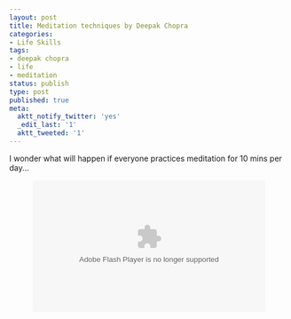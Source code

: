 ```yaml
---
layout: post
title: Meditation techniques by Deepak Chopra
categories:
- Life Skills
tags:
- deepak chopra
- life
- meditation
status: publish
type: post
published: true
meta:
  aktt_notify_twitter: 'yes'
  _edit_last: '1'
  aktt_tweeted: '1'
---
```

<p style="text-align: left;">I wonder what will happen if everyone practices meditation for 10 mins per day...</p>

<p style="text-align: center;"><object id="playerwidget-2946" classid="clsid:d27cdb6e-ae6d-11cf-96b8-444553540000" width="420" height="237" codebase="http://download.macromedia.com/pub/shockwave/cabs/flash/swflash.cab#version=6,0,40,0"><param name="allowFullScreen" value="true" /><param name="allowscriptaccess" value="always" /><param name="bgcolor" value="000000" /><param name="flashvars" value="ID=playerwidget-2946&amp;allowFullScreen=true&amp;width=420&amp;height=237&amp;autoplay=false&amp;skinUrl=http://media.doctoroz.com/sites/all/themes/droz/flash/player/swf/skinGlass.swf&amp;releaseURL=http://release.theplatform.com/content.select?pid=EubUjkk_oEGRIJpTahZBQNbKzTW6_Q5g&amp;UserName=Unknown&amp;playerURL= &amp;layoutURL=http://media.doctoroz.com/sites/all/themes/droz/flash/player/data/metaLayout_glass.xml&amp;backgroundColor=0x131313&amp;controlBackgroundColor=0x131313&amp;controlColor=0xBEBEBE&amp;controlFrameColor=0x545759&amp;controlHoverColor=0xE0B045&amp;controlSelectedColor=0xE0B045&amp;frameColor=0x545759&amp;pageBackgroundColor=0x131313&amp;playProgressColor=0xFFFFFF&amp;scrubberColor=0x5F5587&amp;scrubberFrameColor=0x00CCFF&amp;scrubTrackColor=0x000000&amp;loadProgressColor=0x6666FFF&amp;textBackgroundColor=0x383838&amp;textColor=0xFFFFFF&amp;playerURL=http://www.doctoroz.com/videos/deepak-chopra-meditation" /><param name="src" value="http://media.doctoroz.com/sites/all/themes/droz/flash/player/swf/flvPlayer.swf" /><param name="name" value="playerwidget-2946" /><param name="wmode" value="opaque" /><param name="allowfullscreen" value="true" /><param name="quality" value="high" /><embed id="playerwidget-2946" type="application/x-shockwave-flash" width="420" height="237" src="http://media.doctoroz.com/sites/all/themes/droz/flash/player/swf/flvPlayer.swf" quality="high" wmode="opaque" name="playerwidget-2946" flashvars="ID=playerwidget-2946&amp;allowFullScreen=true&amp;width=420&amp;height=237&amp;autoplay=false&amp;skinUrl=http://media.doctoroz.com/sites/all/themes/droz/flash/player/swf/skinGlass.swf&amp;releaseURL=http://release.theplatform.com/content.select?pid=EubUjkk_oEGRIJpTahZBQNbKzTW6_Q5g&amp;UserName=Unknown&amp;playerURL= &amp;layoutURL=http://media.doctoroz.com/sites/all/themes/droz/flash/player/data/metaLayout_glass.xml&amp;backgroundColor=0x131313&amp;controlBackgroundColor=0x131313&amp;controlColor=0xBEBEBE&amp;controlFrameColor=0x545759&amp;controlHoverColor=0xE0B045&amp;controlSelectedColor=0xE0B045&amp;frameColor=0x545759&amp;pageBackgroundColor=0x131313&amp;playProgressColor=0xFFFFFF&amp;scrubberColor=0x5F5587&amp;scrubberFrameColor=0x00CCFF&amp;scrubTrackColor=0x000000&amp;loadProgressColor=0x6666FFF&amp;textBackgroundColor=0x383838&amp;textColor=0xFFFFFF&amp;playerURL=http://www.doctoroz.com/videos/deepak-chopra-meditation" bgcolor="000000" allowscriptaccess="always" allowfullscreen="true"></embed></object>
